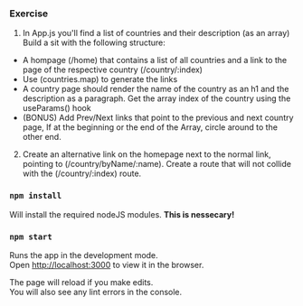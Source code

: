 
### Exercise

1. In App.js you'll find a list of countries
   and their description (as an array)
   Build a sit with the following structure:

  - A hompage (/home) that contains a list
    of all countries and a link to the page
    of the respective country (/country/:index)
  - Use (countries.map) to generate the links
  - A country page should render the name
    of the country as an h1 and the description
    as a paragraph.
    Get the array index of the country using
    the useParams() hook
  - (BONUS) Add Prev/Next links that point to
    the previous and next country page,
    If at the beginning or the end of the Array,
    circle around to the other end.

2. Create an alternative link on the homepage
   next to the normal link, pointing to
   (/country/byName/:name).
   Create a route that will not collide
   with the (/country/:index) route.


### `npm install`

Will install the required nodeJS modules. **This is nessecary!**

### `npm start`

Runs the app in the development mode.<br />
Open [http://localhost:3000](http://localhost:3000) to view it in the browser.

The page will reload if you make edits.<br />
You will also see any lint errors in the console.

